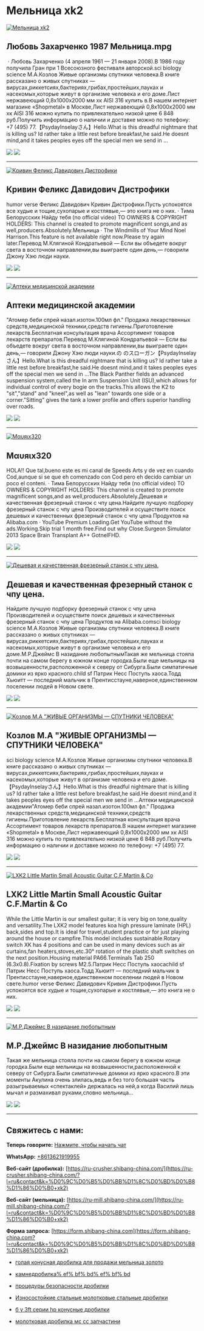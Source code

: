 # Мельница xk2

<a href="https://swt.shibang-china.com/?l=ru&img&k=%D0%9C%D0%B5%D0%BB%D1%8C%D0%BD%D0%B8%D1%86%D0%B0+xk2" target="_blank">![Мельница xk2](http://static.shibang-china.com/all-800x300/668.jpg)</a>

## Любовь Захарченко 1987 Мельница.mpg
&nbsp;&#0183;&#32;Любовь Захарченко (4 апреля 1961 — 21 января 2008).В 1986 году получила Гран при 1 Всесоюзного фестиваля авторской.sci biology science М.А.Козлов Живые организмы спутники человека.В книге рассказано о живых спутниках — вирусах,риккетсиях,бактериях,грибах,простейших,пауках и насекомых,которые живут в организме человека и его доме.Лист нержавеющий 0,8х1000х2000 мм хк АISI 316 купить в.В нашем интернет магазине &#171;Shopmetal&#187; в Москве,Лист нержавеющий 0,8х1000х2000 мм хк АISI 316 можно купить по привлекательно низкой цене 6 848 руб.Получить информацию о наличии и доставке можно по телефону: +7 (495) 77.【PsydayInselayさん】Hello.What is this dreadful nightmare that is killing us? Id rather take a little rest before breakfast,he said.He doesnt mind,and it takes peoples eyes off the special men we send in …


<a href="https://whatsapp.shibangsoft.com/WhatsApp.php" target="_blank" title="WhatsApp">![](http://static.shibang-china.com/icon/whatsapp.png)</a> <a href="https://swt.shibang-china.com/?l=ru&icon&k=%D0%9C%D0%B5%D0%BB%D1%8C%D0%BD%D0%B8%D1%86%D0%B0+xk2" target="_blank">![](http://static.shibang-china.com/icon/chat-ru.png)</a>

---

<a href="https://swt.shibang-china.com/?l=ru&img&k=%D0%9C%D0%B5%D0%BB%D1%8C%D0%BD%D0%B8%D1%86%D0%B0+xk2" target="_blank">![Кривин Феликс Давидович Дистрофики](http://static.shibang-china.com/all-800x300/1079.jpg)</a>

## Кривин Феликс Давидович Дистрофики
humor verse Феликс Давидович Кривин Дистрофики.Пусть успокоятся все худые и тощие,сухопарые и костлявые,— это книга не о них.&nbsp;&#0183;&#32;Тима Белорусских Найду тебя (no official video) TO OWNERS &amp; COPYRIGHT HOLDERS: This channel is created to promote magnificent songs,and as well,producers.Absolutely.Мельница&nbsp;&#0183;&#32;The Windmills of Your Mind Noel Harrison.This feature is not available right now.Please try again later.Перевод М.Клягиной Кондратьевой — Если вы объедете вокруг света в восточном направлении,вы выиграете один день,— говорили Джону Хэю люди науки.


<a href="https://whatsapp.shibangsoft.com/WhatsApp.php" target="_blank" title="WhatsApp">![](http://static.shibang-china.com/icon/whatsapp.png)</a> <a href="https://swt.shibang-china.com/?l=ru&icon&k=%D0%9C%D0%B5%D0%BB%D1%8C%D0%BD%D0%B8%D1%86%D0%B0+xk2" target="_blank">![](http://static.shibang-china.com/icon/chat-ru.png)</a>

---

<a href="https://swt.shibang-china.com/?l=ru&img&k=%D0%9C%D0%B5%D0%BB%D1%8C%D0%BD%D0%B8%D1%86%D0%B0+xk2" target="_blank">![Аптеки медицинской академии](http://static.shibang-china.com/all-800x300/1442.jpg)</a>

## Аптеки медицинской академии
&quot;Атомер беби спрей назал.изотон.100мл фл.&quot; Продажа лекарственных средств,медицинской техники,средств гигиены.Приготовление лекарств.Бесплатная консультация врача Ассортимент товаров лекарств препаратов.Перевод М.Клягиной Кондратьевой — Если вы объедете вокруг света в восточном направлении,вы выиграете один день,— говорили Джону Хэю люди науки.の のスローガン【PsydayInselayさん】Hello.What is this dreadful nightmare that is killing us? Id rather take a little rest before breakfast,he said.He doesnt mind,and it takes peoples eyes off the special men we send in …The Black Panther fields an advanced suspension system,called the In arm Suspension Unit (ISU),which allows for individual control of every bogie on the tracks.This allows the K2 to &quot;sit&quot;,&quot;stand&quot; and &quot;kneel&quot;,as well as &quot;lean&quot; towards one side or a corner.&quot;Sitting&quot; gives the tank a lower profile and offers superior handling over roads.


<a href="https://whatsapp.shibangsoft.com/WhatsApp.php" target="_blank" title="WhatsApp">![](http://static.shibang-china.com/icon/whatsapp.png)</a> <a href="https://swt.shibang-china.com/?l=ru&icon&k=%D0%9C%D0%B5%D0%BB%D1%8C%D0%BD%D0%B8%D1%86%D0%B0+xk2" target="_blank">![](http://static.shibang-china.com/icon/chat-ru.png)</a>

---

<a href="https://swt.shibang-china.com/?l=ru&img&k=%D0%9C%D0%B5%D0%BB%D1%8C%D0%BD%D0%B8%D1%86%D0%B0+xk2" target="_blank">![Mαυяιх320](http://static.shibang-china.com/all-800x300/1079.jpg)</a>

## Mαυяιх320
HOLA!! Que tal,bueno este es mi canal de Speeds Arts y de vez en cuando Cod,aunque si se que eh comenzado con Cod pero eh decido cambiar un poco el conteni.&nbsp;&#0183;&#32;Тима Белорусских Найду тебя (no official video) TO OWNERS &amp; COPYRIGHT HOLDERS: This channel is created to promote magnificent songs,and as well,producers.Absolutely.Дешевая и качественная фрезерный станок с чпу цена.Найдите лучшую подборку фрезерный станок с чпу цена Производителей и осуществите поиск дешевых и качественных фрезерный станок с чпу цена Продуктов на Alibaba.com&nbsp;&#0183;&#32;YouTube Premium Loading.Get YouTube without the ads.Working.Skip trial 1 month free.Find out why Close.Surgeon Simulator 2013 Space Brain Transplant A++ GotneIFHD.


<a href="https://whatsapp.shibangsoft.com/WhatsApp.php" target="_blank" title="WhatsApp">![](http://static.shibang-china.com/icon/whatsapp.png)</a> <a href="https://swt.shibang-china.com/?l=ru&icon&k=%D0%9C%D0%B5%D0%BB%D1%8C%D0%BD%D0%B8%D1%86%D0%B0+xk2" target="_blank">![](http://static.shibang-china.com/icon/chat-ru.png)</a>

---

<a href="https://swt.shibang-china.com/?l=ru&img&k=%D0%9C%D0%B5%D0%BB%D1%8C%D0%BD%D0%B8%D1%86%D0%B0+xk2" target="_blank">![Дешевая и качественная фрезерный станок с чпу цена.](http://static.shibang-china.com/all-800x300/978.jpg)</a>

## Дешевая и качественная фрезерный станок с чпу цена.
Найдите лучшую подборку фрезерный станок с чпу цена Производителей и осуществите поиск дешевых и качественных фрезерный станок с чпу цена Продуктов на Alibaba.comsci biology science М.А.Козлов Живые организмы спутники человека.В книге рассказано о живых спутниках — вирусах,риккетсиях,бактериях,грибах,простейших,пауках и насекомых,которые живут в организме человека и его доме.М.Р.Джеймс В назидание любопытнымТакая же мельница стояла почти на самом берегу в южном конце городка.Были еще мельницы на возвышенности,расположенной к северу от Сибурга.Были симпатичные домики из ярко красного.child sf Патрик Несс Поступь хаоса.Тодд Хьюитт — последний мальчик в Прентисстауне,наверное,единственном поселении людей в Новом свете.


<a href="https://whatsapp.shibangsoft.com/WhatsApp.php" target="_blank" title="WhatsApp">![](http://static.shibang-china.com/icon/whatsapp.png)</a> <a href="https://swt.shibang-china.com/?l=ru&icon&k=%D0%9C%D0%B5%D0%BB%D1%8C%D0%BD%D0%B8%D1%86%D0%B0+xk2" target="_blank">![](http://static.shibang-china.com/icon/chat-ru.png)</a>

---

<a href="https://swt.shibang-china.com/?l=ru&img&k=%D0%9C%D0%B5%D0%BB%D1%8C%D0%BD%D0%B8%D1%86%D0%B0+xk2" target="_blank">![Козлов М.А &quot;ЖИВЫЕ ОРГАНИЗМЫ — СПУТНИКИ ЧЕЛОВЕКА&quot;](http://static.shibang-china.com/all-800x300/394.jpg)</a>

## Козлов М.А &quot;ЖИВЫЕ ОРГАНИЗМЫ — СПУТНИКИ ЧЕЛОВЕКА&quot;
sci biology science М.А.Козлов Живые организмы спутники человека.В книге рассказано о живых спутниках — вирусах,риккетсиях,бактериях,грибах,простейших,пауках и насекомых,которые живут в организме человека и его доме.【PsydayInselayさん】Hello.What is this dreadful nightmare that is killing us? Id rather take a little rest before breakfast,he said.He doesnt mind,and it takes peoples eyes off the special men we send in …Аптеки медицинской академии&quot;Атомер беби спрей назал.изотон.100мл фл.&quot; Продажа лекарственных средств,медицинской техники,средств гигиены.Приготовление лекарств.Бесплатная консультация врача Ассортимент товаров лекарств препаратов.В нашем интернет магазине &#171;Shopmetal&#187; в Москве,Лист нержавеющий 0,8х1000х2000 мм хк АISI 316 можно купить по привлекательно низкой цене 6 848 руб.Получить информацию о наличии и доставке можно по телефону: +7 (495) 77.


<a href="https://whatsapp.shibangsoft.com/WhatsApp.php" target="_blank" title="WhatsApp">![](http://static.shibang-china.com/icon/whatsapp.png)</a> <a href="https://swt.shibang-china.com/?l=ru&icon&k=%D0%9C%D0%B5%D0%BB%D1%8C%D0%BD%D0%B8%D1%86%D0%B0+xk2" target="_blank">![](http://static.shibang-china.com/icon/chat-ru.png)</a>

---

<a href="https://swt.shibang-china.com/?l=ru&img&k=%D0%9C%D0%B5%D0%BB%D1%8C%D0%BD%D0%B8%D1%86%D0%B0+xk2" target="_blank">![LXK2 Little Martin Small Acoustic Guitar C.F.Martin &amp; Co](http://static.shibang-china.com/all-800x300/597.jpg)</a>

## LXK2 Little Martin Small Acoustic Guitar C.F.Martin &amp; Co
While the Little Martin is our smallest guitar; it is very big on tone,quality and versatility.The LXK2 model features koa high pressure laminate (HPL) back,sides and top.It is ideal for travel,student practice or for just playing around the house or campfire.This model includes sustainable.Rotary switch XK has 4 positions and can be used in many devices such as air curtains,fan heaters,stoves,etc.30&#176; rotation of the plastic shaft switches on the next position.Housing material PA66.Terminals Tab 250 (6.3x0.8).Fixation by screws M2.5.Патрик Несс Поступь хаосаchild sf Патрик Несс Поступь хаоса.Тодд Хьюитт — последний мальчик в Прентисстауне,наверное,единственном поселении людей в Новом свете.humor verse Феликс Давидович Кривин Дистрофики.Пусть успокоятся все худые и тощие,сухопарые и костлявые,— это книга не о них.


<a href="https://whatsapp.shibangsoft.com/WhatsApp.php" target="_blank" title="WhatsApp">![](http://static.shibang-china.com/icon/whatsapp.png)</a> <a href="https://swt.shibang-china.com/?l=ru&icon&k=%D0%9C%D0%B5%D0%BB%D1%8C%D0%BD%D0%B8%D1%86%D0%B0+xk2" target="_blank">![](http://static.shibang-china.com/icon/chat-ru.png)</a>

---

<a href="https://swt.shibang-china.com/?l=ru&img&k=%D0%9C%D0%B5%D0%BB%D1%8C%D0%BD%D0%B8%D1%86%D0%B0+xk2" target="_blank">![М.Р.Джеймс В назидание любопытным](http://static.shibang-china.com/all-800x300/458.jpg)</a>

## М.Р.Джеймс В назидание любопытным
Такая же мельница стояла почти на самом берегу в южном конце городка.Были еще мельницы на возвышенности,расположенной к северу от Сибурга.Были симпатичные домики из ярко красного.В эти моменты Акулина очень злилась,ведь и без того большая часть разыгрываемых &#171;спектаклей&#187; держалась на ней,а когда Василий лишь мычал и размахивал руками,словно мельница…

<a href="https://whatsapp.shibangsoft.com/WhatsApp.php" target="_blank" title="WhatsApp">![](http://static.shibang-china.com/icon/whatsapp.png)</a> <a href="https://swt.shibang-china.com/?l=ru&icon&k=%D0%9C%D0%B5%D0%BB%D1%8C%D0%BD%D0%B8%D1%86%D0%B0+xk2" target="_blank">![](http://static.shibang-china.com/icon/chat-ru.png)</a>

---
## Свяжитесь с нами:

**Теперь говорите:** [Нажмите, чтобы начать чат](https://swt.shibang-china.com?l=ru&contact&k=%D0%9C%D0%B5%D0%BB%D1%8C%D0%BD%D0%B8%D1%86%D0%B0+xk2)

**WhatsApp:**  [+8613621919955](https://whatsapp.shibangsoft.com/WhatsApp.php)

**Веб-сайт (дробилка):** [https://ru-crusher.shibang-china.com/](https://ru-crusher.shibang-china.com/?l=ru&contact&k=%D0%9C%D0%B5%D0%BB%D1%8C%D0%BD%D0%B8%D1%86%D0%B0+xk2)

**Веб-сайт (мельница):** [https://ru-mill.shibang-china.com/](https://ru-mill.shibang-china.com/?l=ru&contact&k=%D0%9C%D0%B5%D0%BB%D1%8C%D0%BD%D0%B8%D1%86%D0%B0+xk2)

**Форма запроса:** [https://form.shibang-china.com](https://form.shibang-china.com?l=ru&contact&k=%D0%9C%D0%B5%D0%BB%D1%8C%D0%BD%D0%B8%D1%86%D0%B0+xk2)

* [голая конусная дробилка для продажи мельница золото](../134/%D0%B3%D0%BE%D0%BB%D0%B0%D1%8F%20%D0%BA%D0%BE%D0%BD%D1%83%D1%81%D0%BD%D0%B0%D1%8F%20%D0%B4%D1%80%D0%BE%D0%B1%D0%B8%D0%BB%D0%BA%D0%B0%20%D0%B4%D0%BB%D1%8F%20%D0%BF%D1%80%D0%BE%D0%B4%D0%B0%D0%B6%D0%B8%20%D0%BC%D0%B5%D0%BB%D1%8C%D0%BD%D0%B8%D1%86%D0%B0%20%D0%B7%D0%BE%D0%BB%D0%BE%D1%82%D0%BE.md)

* [камнедробилка% ef% bf% bd% ef% bf% bd](../134/%D0%BA%D0%B0%D0%BC%D0%BD%D0%B5%D0%B4%D1%80%D0%BE%D0%B1%D0%B8%D0%BB%D0%BA%D0%B0%25%20ef%25%20bf%25%20bd%25%20ef%25%20bf%25%20bd.md)

* [процедуры безопасности дробилки](../131/%D0%BF%D1%80%D0%BE%D1%86%D0%B5%D0%B4%D1%83%D1%80%D1%8B%20%D0%B1%D0%B5%D0%B7%D0%BE%D0%BF%D0%B0%D1%81%D0%BD%D0%BE%D1%81%D1%82%D0%B8%20%D0%B4%D1%80%D0%BE%D0%B1%D0%B8%D0%BB%D0%BA%D0%B8.md)

* [Износостойкие стальные молотковые стальные дробилки](../131/%D0%98%D0%B7%D0%BD%D0%BE%D1%81%D0%BE%D1%81%D1%82%D0%BE%D0%B9%D0%BA%D0%B8%D0%B5%20%D1%81%D1%82%D0%B0%D0%BB%D1%8C%D0%BD%D1%8B%D0%B5%20%D0%BC%D0%BE%D0%BB%D0%BE%D1%82%D0%BA%D0%BE%D0%B2%D1%8B%D0%B5%20%D1%81%D1%82%D0%B0%D0%BB%D1%8C%D0%BD%D1%8B%D0%B5%20%D0%B4%D1%80%D0%BE%D0%B1%D0%B8%D0%BB%D0%BA%D0%B8.md)

* [б  у 3ft серии hp конусные дробилки](../134/%D0%B1%20%20%D1%83%203ft%20%D1%81%D0%B5%D1%80%D0%B8%D0%B8%20hp%20%D0%BA%D0%BE%D0%BD%D1%83%D1%81%D0%BD%D1%8B%D0%B5%20%D0%B4%D1%80%D0%BE%D0%B1%D0%B8%D0%BB%D0%BA%D0%B8.md)

* [молотковая дробилка мс сс запчастини](../131/%D0%BC%D0%BE%D0%BB%D0%BE%D1%82%D0%BA%D0%BE%D0%B2%D0%B0%D1%8F%20%D0%B4%D1%80%D0%BE%D0%B1%D0%B8%D0%BB%D0%BA%D0%B0%20%D0%BC%D1%81%20%D1%81%D1%81%20%D0%B7%D0%B0%D0%BF%D1%87%D0%B0%D1%81%D1%82%D0%B8%D0%BD%D0%B8.md)